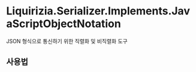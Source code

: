 # Liquirizia.Serializer.Implements.JavaScriptObjectNotation
JSON 형식으로 통신하기 위한 직렬화 및 비직렬화 도구

## 사용법
```python
```